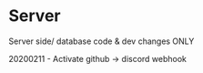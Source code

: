 # Server
Server side/ database code &amp; dev changes ONLY

20200211 - Activate github -> discord webhook

